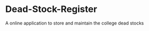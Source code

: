 Dead-Stock-Register
===================

A online application to store and maintain the college dead stocks
